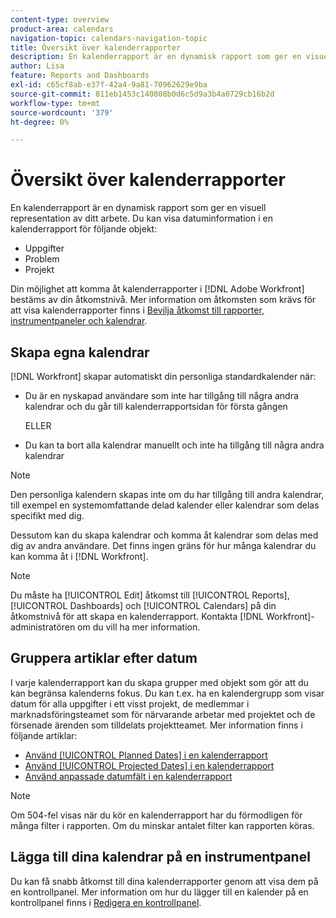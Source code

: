 ```yaml
---
content-type: overview
product-area: calendars
navigation-topic: calendars-navigation-topic
title: Översikt över kalenderrapporter
description: En kalenderrapport är en dynamisk rapport som ger en visuell representation av ditt arbete. Du kan visa datuminformation i en kalenderrapport för uppgifter, utgåvor och projekt.
author: Lisa
feature: Reports and Dashboards
exl-id: c65cf8ab-e37f-42a4-9a81-70962629e9ba
source-git-commit: 811eb1453c140808b0d6c5d9a3b4a0729cb16b2d
workflow-type: tm+mt
source-wordcount: '379'
ht-degree: 0%

---
```


# Översikt över kalenderrapporter

<!-- Audited: 01/2024 -->

En kalenderrapport är en dynamisk rapport som ger en visuell representation av ditt arbete. Du kan visa datuminformation i en kalenderrapport för följande objekt:

* Uppgifter
* Problem
* Projekt

Din möjlighet att komma åt kalenderrapporter i [!DNL Adobe Workfront] bestäms av din åtkomstnivå. Mer information om åtkomsten som krävs för att visa kalenderrapporter finns i [Bevilja åtkomst till rapporter, instrumentpaneler och kalendrar](../../../administration-and-setup/add-users/configure-and-grant-access/grant-access-reports-dashboards-calendars.md).

## Skapa egna kalendrar

[!DNL Workfront] skapar automatiskt din personliga standardkalender när:

* Du är en nyskapad användare som inte har tillgång till några andra kalendrar och du går till kalenderrapportsidan för första gången

  ELLER

* Du kan ta bort alla kalendrar manuellt och inte ha tillgång till några andra kalendrar

>[!NOTE]
>
>Den personliga kalendern skapas inte om du har tillgång till andra kalendrar, till exempel en systemomfattande delad kalender eller kalendrar som delas specifikt med dig.

Dessutom kan du skapa kalendrar och komma åt kalendrar som delas med dig av andra användare. Det finns ingen gräns för hur många kalendrar du kan komma åt i [!DNL Workfront].

>[!NOTE]
>
>Du måste ha [!UICONTROL Edit] åtkomst till [!UICONTROL Reports], [!UICONTROL Dashboards] och [!UICONTROL Calendars] på din åtkomstnivå för att skapa en kalenderrapport. Kontakta [!DNL Workfront]-administratören om du vill ha mer information.

## Gruppera artiklar efter datum

I varje kalenderrapport kan du skapa grupper med objekt som gör att du kan begränsa kalenderns fokus. Du kan t.ex. ha en kalendergrupp som visar datum för alla uppgifter i ett visst projekt, de medlemmar i marknadsföringsteamet som för närvarande arbetar med projektet och de försenade ärenden som tilldelats projektteamet. Mer information finns i följande artiklar:

* [Använd [!UICONTROL Planned Dates] i en kalenderrapport](../../../reports-and-dashboards/reports/calendars/use-planned-dates.md)
* [Använd [!UICONTROL Projected Dates] i en kalenderrapport](../../../reports-and-dashboards/reports/calendars/use-projected-dates.md)
* [Använd anpassade datumfält i en kalenderrapport](../../../reports-and-dashboards/reports/calendars/use-custom-dates.md)

>[!NOTE]
>
>Om 504-fel visas när du kör en kalenderrapport har du förmodligen för många filter i rapporten. Om du minskar antalet filter kan rapporten köras.

## Lägga till dina kalendrar på en instrumentpanel

Du kan få snabb åtkomst till dina kalenderrapporter genom att visa dem på en kontrollpanel. Mer information om hur du lägger till en kalender på en kontrollpanel finns i [Redigera en kontrollpanel](../../../reports-and-dashboards/dashboards/creating-and-managing-dashboards/edit-dashboard.md).

